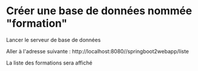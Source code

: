 # Créer une base de données nommée "formation"

Lancer le serveur de base de données

Aller à l'adresse suivante : http://localhost:8080//springboot2webapp/liste

La liste des formations sera affiché
